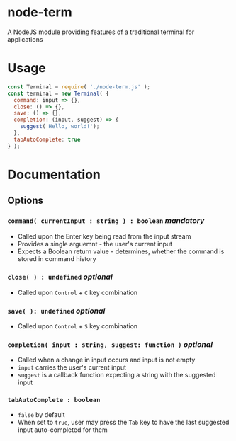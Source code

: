# node-term
A NodeJS module providing features of a traditional terminal for applications

# Usage

```js
const Terminal = require( './node-term.js' );
const terminal = new Terminal( {
  command: input => {},
  close: () => {},
  save: () => {},
  completion: (input, suggest) => {
    suggest('Hello, world!');
  },
  tabAutoComplete: true
} );
```

# Documentation

## Options

### `command( currentInput : string ) : boolean` *mandatory*

* Called upon the Enter key being read from the input stream
* Provides a single arguemnt - the user's current input
* Expects a Boolean return value - determines, whether the command is stored in command history

### `close( ) : undefined` *optional*

* Called upon `Control` + `C` key combination

### `save( ): undefined` *optional*

* Called upon `Control` + `S` key combination

### `completion( input : string, suggest: function )` *optional*

* Called when a change in input occurs and input is not empty
* `input` carries the user's current input
* `suggest` is a callback function expecting a string with the suggested input

### `tabAutoComplete : boolean`

* `false` by default
* When set to `true`, user may press the `Tab` key to have the last suggested input auto-completed for them
